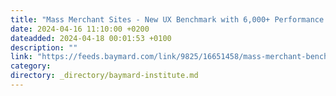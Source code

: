```yaml
---
title: "Mass Merchant Sites - New UX Benchmark with 6,000+ Performance Scores and 6,000+ Best Practice Examples"
date: 2024-04-16 11:10:00 +0200
dateadded: 2024-04-18 00:01:53 +0100
description: ""
link: "https://feeds.baymard.com/link/9825/16651458/mass-merchant-benchmark-2024"
category:
directory: _directory/baymard-institute.md
---
```

